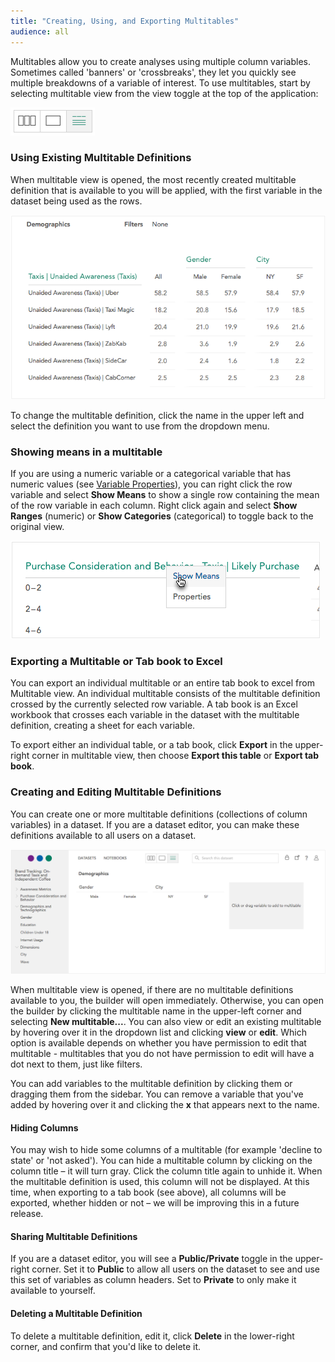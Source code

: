 ```yaml
---
title: "Creating, Using, and Exporting Multitables"
audience: all
---
```


Multitables allow you to create analyses using multiple column variables. Sometimes called 'banners' or 'crossbreaks', they let you quickly see multiple breakdowns of a variable of interest. To use multitables, start by selecting multitable view from the view toggle at the top of the application:

![](images/MultitableToggle.png)

### Using Existing Multitable Definitions

When multitable view is opened, the most recently created multitable definition that is available to you will be applied, with the first variable in the dataset being used as the rows. 

![](images/Multitable.png)

To change the multitable definition, click the name in the upper left and select the definition you want to use from the dropdown menu.

### Showing means in a multitable

If you are using a numeric variable or a categorical variable that has numeric values (see [Variable Properties](crunch_variable-properties.html)), you can right click the row variable and select **Show Means** to show a single row containing the mean of the row variable in each column. Right click again and select **Show Ranges** (numeric) or **Show Categories** (categorical) to toggle back to the original view. 

![](images/MultitableShowMeans.png)

### Exporting a Multitable or Tab book to Excel

You can export an individual multitable or an entire tab book to excel from Multitable view. An individual multitable consists of the multitable definition crossed by the currently selected row variable. A tab book is an Excel workbook that crosses each variable in the dataset with the multitable definition, creating a sheet for each variable.

To export either an individual table, or a tab book, click **Export** in the upper-right corner in multitable view, then choose **Export this table** or **Export tab book**. 

### Creating and Editing Multitable Definitions

You can create one or more multitable definitions (collections of column variables) in a dataset. If you are a dataset editor, you can make these definitions available to all users on a dataset.

![](images/MultitableDefinition.png)

When multitable view is opened, if there are no multitable definitions available to you, the builder will open immediately. Otherwise, you can open the builder by clicking the multitable name in the upper-left corner and selecting **New multitable...**. You can also view or edit an existing multitable by hovering over it in the dropdown list and clicking **view** or **edit**. Which option is available depends on whether you have permission to edit that multitable - multitables that you do not have permission to edit will have a dot next to them, just like filters.

You can add variables to the multitable definition by clicking them or dragging them from the sidebar. You can remove a variable that you've added by hovering over it and clicking the **x** that appears next to the name.

#### Hiding Columns

You may wish to hide some columns of a multitable (for example 'decline to state' or 'not asked'). You can hide a multitable column by clicking on the column title – it will turn gray. Click the column title again to unhide it. When the multitable definition is used, this column will not be displayed. At this time, when exporting to a tab book (see above), all columns will be exported, whether hidden or not – we will be improving this in a future release.

#### Sharing Multitable Definitions

If you are a dataset editor, you will see a **Public/Private** toggle in the upper-right corner. Set it to **Public** to allow all users on the dataset to see and use this set of variables as column headers. Set to **Private** to only make it available to yourself.

#### Deleting a Multitable Definition

To delete a multitable definition, edit it, click **Delete** in the lower-right corner, and confirm that you'd like to delete it.